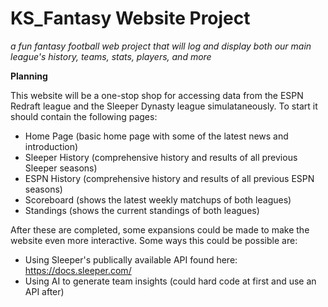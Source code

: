 # KS_Fantasy Website Project
*a fun fantasy football web project that will log and display both our main league's history, teams, stats, players, and more*

**Planning**

This website will be a one-stop shop for accessing data from the ESPN Redraft league and the Sleeper Dynasty league simulataneously. To start it should contain the following pages:
- Home Page (basic home page with some of the latest news and introduction)
- Sleeper History (comprehensive history and results of all previous Sleeper seasons)
- ESPN History (comprehensive history and results of all previous ESPN seasons)
- Scoreboard (shows the latest weekly matchups of both leagues)
- Standings (shows the current standings of both leagues)

After these are completed, some expansions could be made to make the website even more interactive. Some ways this could be possible are:
- Using Sleeper's publically available API found here: https://docs.sleeper.com/
- Using AI to generate team insights (could hard code at first and use an API after)

